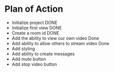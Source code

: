 # Plan of Action
- Initialize project DONE
- Initialize first view DONE
- Create a room id DONE
- Add the ability to view our own video Done
- Add ability to allow others to stream video Done
- Add styling
- Add ability to create messages
- Add mute button
- Add stop video button